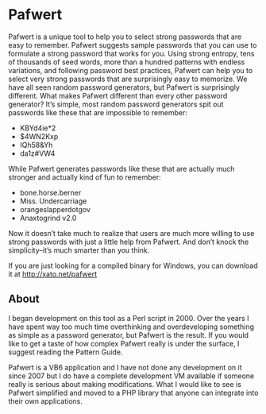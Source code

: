 Pafwert
=======

Pafwert is a unique tool to help you to select strong passwords that are easy to remember. Pafwert suggests sample passwords that you can use to formulate a strong password that works for you. Using strong entropy, tens of thousands of seed words, more than a hundred patterns with endless variations, and following password best practices, Pafwert can help you to select very strong passwords that are surprisingly easy to memorize. We have all seen random password generators, but Pafwert is surprisingly different.
What makes Pafwert different than every other password generator? It’s simple, most random password generators spit out passwords like these that are impossible to remember:
- KBYd4ie*2
- $4WN2Kxp
- IQh58&Yh
- da1z#VW4

While Pafwert generates passwords like these that are actually much stronger and actually kind of fun to remember:
- bone.horse.berner
- Miss. Undercarriage
- orangeslapperdotgov
- Anaxtogrind v2.0

Now it doesn’t take much to realize that users are much more willing to use strong passwords with just a little help from Pafwert. And don’t knock the simplicity–it’s much smarter than you think.

If you are just looking for a compiled binary for Windows, you can download it at http://xato.net/pafwert

About
-------
I began development on this tool as a Perl script in 2000. Over the years I have spent way too much time overthinking and overdeveloping something as simple as a password generator, but Pafwert is the result. If you would like to get a taste of how complex Pafwert really is under the surface, I suggest reading the Pattern Guide.

Pafwert is a VB6 application and I have not done any development on it since 2007 but I do have a complete development VM available if someone really is serious about making modifications. What I would like to see is Pafwert simplified and moved to a PHP library that anyone can integrate into their own applications.


